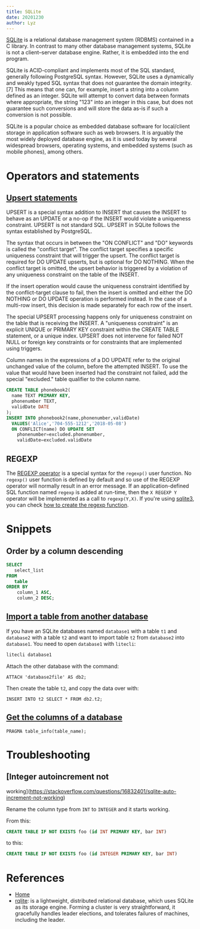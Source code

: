 ```yaml
---
title: SQLite
date: 20201230
author: Lyz
---
```


[SQLite](https://en.wikipedia.org/wiki/SQLite) is a relational database
management system (RDBMS) contained in a C library. In contrast to many other
database management systems, SQLite is not a client–server database engine.
Rather, it is embedded into the end program.

SQLite is ACID-compliant and implements most of the SQL standard, generally
following PostgreSQL syntax. However, SQLite uses a dynamically and weakly typed
SQL syntax that does not guarantee the domain integrity.[7] This means that one
can, for example, insert a string into a column defined as an integer. SQLite
will attempt to convert data between formats where appropriate, the string "123"
into an integer in this case, but does not guarantee such conversions and will
store the data as-is if such a conversion is not possible.

SQLite is a popular choice as embedded database software for local/client
storage in application software such as web browsers. It is arguably the most
widely deployed database engine, as it is used today by several widespread
browsers, operating systems, and embedded systems (such as mobile phones), among
others.

# Operators and statements

## [Upsert statements](https://www.sqlite.org/lang_UPSERT.html)

UPSERT is a special syntax addition to INSERT that causes the INSERT to behave
as an UPDATE or a no-op if the INSERT would violate a uniqueness constraint.
UPSERT is not standard SQL. UPSERT in SQLite follows the syntax established by
PostgreSQL.

The syntax that occurs in between the "ON CONFLICT" and "DO" keywords is called
the "conflict target". The conflict target specifies a specific uniqueness
constraint that will trigger the upsert. The conflict target is required for DO
UPDATE upserts, but is optional for DO NOTHING. When the conflict target is
omitted, the upsert behavior is triggered by a violation of any uniqueness
constraint on the table of the INSERT.

If the insert operation would cause the uniqueness constraint identified by the
conflict-target clause to fail, then the insert is omitted and either the DO
NOTHING or DO UPDATE operation is performed instead. In the case of a multi-row
insert, this decision is made separately for each row of the insert.

The special UPSERT processing happens only for uniqueness constraint on the
table that is receiving the INSERT. A "uniqueness constraint" is an explicit
UNIQUE or PRIMARY KEY constraint within the CREATE TABLE statement, or a unique
index. UPSERT does not intervene for failed NOT NULL or foreign key constraints
or for constraints that are implemented using triggers.

Column names in the expressions of a DO UPDATE refer to the original unchanged
value of the column, before the attempted INSERT. To use the value that would
have been inserted had the constraint not failed, add the special "excluded."
table qualifier to the column name.

```sql
CREATE TABLE phonebook2(
  name TEXT PRIMARY KEY,
  phonenumber TEXT,
  validDate DATE
);
INSERT INTO phonebook2(name,phonenumber,validDate)
  VALUES('Alice','704-555-1212','2018-05-08')
  ON CONFLICT(name) DO UPDATE SET
    phonenumber=excluded.phonenumber,
    validDate=excluded.validDate
```

## REGEXP

The [REGEXP operator](https://www.sqlite.org/lang_expr.html#regexp) is a special
syntax for the `regexp()` user function. No `regexp()` user function is defined by
default and so use of the REGEXP operator will normally result in an error
message. If an application-defined SQL function named `regexp` is added at
run-time, then the `X REGEXP Y` operator will be implemented as a call to
`regexp(Y,X)`. If you're using [sqlite3](sqlite3.md), you can check [how to
create the regexp function](sqlite3.md#regexp).

# Snippets

## Order by a column descending

```sql
SELECT
   select_list
FROM
   table
ORDER BY
    column_1 ASC,
    column_2 DESC;
```

## [Import a table from another database](https://stackoverflow.com/questions/13206501/how-do-i-import-tables-from-another-database-in-sqlite)

If you have an SQLite databases named `database1` with a table `t1` and `database2` with a table `t2` and want to import table `t2` from `database2` into `database1`. You need to open `database1` with `litecli`:

```bash
litecli database1
```

Attach the other database with the command:

```sqlite
ATTACH 'database2file' AS db2;
```

Then create the table `t2`, and copy the data over with:

```sqlite
INSERT INTO t2 SELECT * FROM db2.t2;
```

## [Get the columns of a database](https://stackoverflow.com/questions/947215/how-to-get-a-list-of-column-names-on-sqlite3-database)

```sqlite
PRAGMA table_info(table_name);
```

# Troubleshooting

## [Integer autoincrement not
working](https://stackoverflow.com/questions/16832401/sqlite-auto-increment-not-working)


Rename the column type from `INT` to `INTEGER` and it starts working.

From this:

```sql
CREATE TABLE IF NOT EXISTS foo (id INT PRIMARY KEY, bar INT)
```

to this:

```sql
CREATE TABLE IF NOT EXISTS foo (id INTEGER PRIMARY KEY, bar INT)
```

# References

* [Home](https://www.sqlite.org/index.html)
* [rqlite](https://github.com/rqlite/rqlite): is a lightweight, distributed
    relational database, which uses SQLite as its storage engine. Forming
    a cluster is very straightforward, it gracefully handles leader elections,
    and tolerates failures of machines, including the leader.
